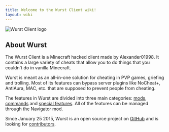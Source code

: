 ```yaml
---
title: Welcome to the Wurst Client wiki!
layout: wiki
---
```

![Wurst Client logo](https://cloud.githubusercontent.com/assets/11584045/13553599/819eda66-e397-11e5-906e-aba15c37a3f6.png)

## About Wurst
The Wurst Client is a Minecraft hacked client made by Alexander01998. It contains a large variety of cheats that allow you to do things that you couldn't do in vanilla Minecraft.

Wurst is meant as an all-in-one solution for cheating in PVP games, griefing and trolling. Most of its features can bypass server plugins like NoCheat+, AntiAura, MAC, etc. that are supposed to prevent people from cheating.

The features in Wurst are divided into three main categories: [mods](/wiki/Mods/), [commands](/wiki/Commands/) and [special features](/wiki/Special_Features/). All of the features can be managed through the Navigator mod.

Since January 25 2015, Wurst is an open source project on [GitHub](https://github.com/Wurst-Imperium/Wurst-Client) and is looking for [contributors](/wiki/Contributing/part1/).
